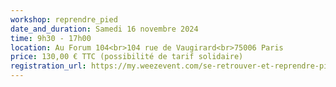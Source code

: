 ```yaml
---
workshop: reprendre_pied
date_and_duration: Samedi 16 novembre 2024
time: 9h30 - 17h00
location: Au Forum 104<br>104 rue de Vaugirard<br>75006 Paris
price: 130,00 € TTC (possibilité de tarif solidaire)
registration_url: https://my.weezevent.com/se-retrouver-et-reprendre-pied-dans-lagitation-du-changement
---
```

